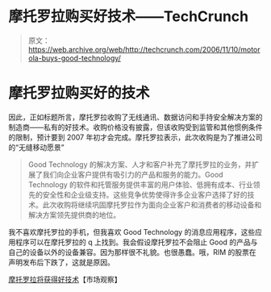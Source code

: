 # 摩托罗拉购买好技术——TechCrunch

> 原文：<https://web.archive.org/web/http://techcrunch.com/2006/11/10/motorola-buys-good-technology/>

# 摩托罗拉购买好的技术

因此，正如标题所言，摩托罗拉收购了无线通讯、数据访问和手持安全解决方案的制造商——私有的好技术。收购价格没有披露，但该收购受到监管和其他惯例条件的限制，预计要到 2007 年初才会完成。摩托罗拉表示，此次收购是为了推进公司的“无缝移动愿景”

> Good Technology 的解决方案、人才和客户补充了摩托罗拉的业务，并扩展了我们向企业客户提供有吸引力的产品和服务的能力。Good Technology 的软件和托管服务提供丰富的用户体验、低拥有成本、行业领先的安全性和企业级支持。这些竞争优势使得许多企业客户选择了好的技术。此次收购将继续巩固摩托罗拉作为面向企业客户和消费者的移动设备和解决方案领先提供商的地位。

我不喜欢摩托罗拉的手机，但我喜欢 Good Technology 的消息应用程序，这些应用程序可以在摩托罗拉的 q 上找到。我会假设摩托罗拉不会阻止 Good 的产品与自己的设备以外的设备兼容。因为那样很不礼貌。也很愚蠢。哦，RIM 的股票在声明发布后下跌了，这就是原因。

[摩托罗拉将获得好技术](https://web.archive.org/web/20201129172432/http://www.marketwatch.com/news/story/story.aspx?siteid=mktw&guid=%7B9A65758B-D193-4D15-AEE9-CA9F1F19E8B7%7D)【市场观察】